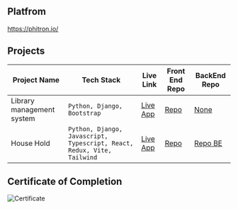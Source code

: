 ## Platfrom 
https://phitron.io/



## Projects

| Project Name | Tech Stack | Live Link | Front End Repo | BackEnd Repo |
|--------------|------------|-----------|-----------|-------|
| Library management system    |``` Python, Django, Bootstrap ```| [Live App](https://library-ms-p5si.onrender.com/) | [Repo](https://github.com/techtobit/lms) | [None]('') |
| House Hold |``` Python, Django, Javascript, Typescript, React, Redux, Vite, Tailwind ```| [Live App](https://house-hold-theta.vercel.app/) | [Repo](https://github.com/https://github.com/techtobit/HouseHold_Front) | [Repo BE](https://github.com/techtobit/houshold_backend) |


## Certificate of Completion

![Certificate](https://i.ibb.co.com/thKbhr8/CSE-Fundamentals.jpg)





